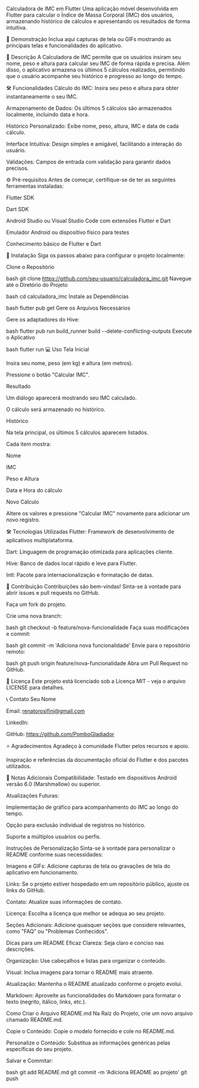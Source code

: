 Calculadora de IMC em Flutter
Uma aplicação móvel desenvolvida em Flutter para calcular o Índice de Massa Corporal (IMC) dos usuários, armazenando histórico de cálculos e apresentando os resultados de forma intuitiva.

📱 Demonstração
Inclua aqui capturas de tela ou GIFs mostrando as principais telas e funcionalidades do aplicativo.

📖 Descrição
A Calculadora de IMC permite que os usuários insiram seu nome, peso e altura para calcular seu IMC de forma rápida e precisa. Além disso, o aplicativo armazena os últimos 5 cálculos realizados, permitindo que o usuário acompanhe seu histórico e progresso ao longo do tempo.

🛠️ Funcionalidades
Cálculo do IMC: Insira seu peso e altura para obter instantaneamente o seu IMC.

Armazenamento de Dados: Os últimos 5 cálculos são armazenados localmente, incluindo data e hora.

Histórico Personalizado: Exibe nome, peso, altura, IMC e data de cada cálculo.

Interface Intuitiva: Design simples e amigável, facilitando a interação do usuário.

Validações: Campos de entrada com validação para garantir dados precisos.

⚙️ Pré-requisitos
Antes de começar, certifique-se de ter as seguintes ferramentas instaladas:

Flutter SDK

Dart SDK

Android Studio ou Visual Studio Code com extensões Flutter e Dart

Emulador Android ou dispositivo físico para testes

Conhecimento básico de Flutter e Dart

🚀 Instalação
Siga os passos abaixo para configurar o projeto localmente:

Clone o Repositório

bash
git clone https://github.com/seu-usuario/calculadora_imc.git
Navegue até o Diretório do Projeto

bash
cd calculadora_imc
Instale as Dependências

bash
flutter pub get
Gere os Arquivos Necessários

Gere os adaptadores do Hive:

bash
flutter pub run build_runner build --delete-conflicting-outputs
Execute o Aplicativo

bash
flutter run
💻 Uso
Tela Inicial

Insira seu nome, peso (em kg) e altura (em metros).

Pressione o botão "Calcular IMC".

Resultado

Um diálogo aparecerá mostrando seu IMC calculado.

O cálculo será armazenado no histórico.

Histórico

Na tela principal, os últimos 5 cálculos aparecem listados.

Cada item mostra:

Nome

IMC

Peso e Altura

Data e Hora do cálculo

Novo Cálculo

Altere os valores e pressione "Calcular IMC" novamente para adicionar um novo registro.

🛠 Tecnologias Utilizadas
Flutter: Framework de desenvolvimento de aplicativos multiplataforma.

Dart: Linguagem de programação otimizada para aplicações cliente.

Hive: Banco de dados local rápido e leve para Flutter.

Intl: Pacote para internacionalização e formatação de datas.

👥 Contribuição
Contribuições são bem-vindas! Sinta-se à vontade para abrir issues e pull requests no GitHub.

Faça um fork do projeto.

Crie uma nova branch:

bash
git checkout -b feature/nova-funcionalidade
Faça suas modificações e commit:

bash
git commit -m 'Adiciona nova funcionalidade'
Envie para o repositório remoto:

bash
git push origin feature/nova-funcionalidade
Abra um Pull Request no GitHub.

📄 Licença
Este projeto está licenciado sob a Licença MIT - veja o arquivo LICENSE para detalhes.

📞 Contato
Seu Nome

Email: renatorosifini@gmail.com

LinkedIn: 

GitHub: https://github.com/PomboGladiador

⭐ Agradecimentos
Agradeço à comunidade Flutter pelos recursos e apoio.

Inspiração e referências da documentação oficial do Flutter e dos pacotes utilizados.

📝 Notas Adicionais
Compatibilidade: Testado em dispositivos Android versão 6.0 (Marshmallow) ou superior.

Atualizações Futuras:

Implementação de gráfico para acompanhamento do IMC ao longo do tempo.

Opção para exclusão individual de registros no histórico.

Suporte a múltiplos usuários ou perfis.

Instruções de Personalização
Sinta-se à vontade para personalizar o README conforme suas necessidades:

Imagens e GIFs: Adicione capturas de tela ou gravações de tela do aplicativo em funcionamento.

Links: Se o projeto estiver hospedado em um repositório público, ajuste os links do GitHub.

Contato: Atualize suas informações de contato.

Licença: Escolha a licença que melhor se adequa ao seu projeto.

Seções Adicionais: Adicione quaisquer seções que considere relevantes, como "FAQ" ou "Problemas Conhecidos".

Dicas para um README Eficaz
Clareza: Seja claro e conciso nas descrições.

Organização: Use cabeçalhos e listas para organizar o conteúdo.

Visual: Inclua imagens para tornar o README mais atraente.

Atualização: Mantenha o README atualizado conforme o projeto evolui.

Markdown: Aproveite as funcionalidades do Markdown para formatar o texto (negrito, itálico, links, etc.).

Como Criar o Arquivo README.md
Na Raiz do Projeto, crie um novo arquivo chamado README.md.

Copie o Conteúdo: Copie o modelo fornecido e cole no README.md.

Personalize o Conteúdo: Substitua as informações genéricas pelas específicas do seu projeto.

Salvar e Commitar:

bash
git add README.md
git commit -m 'Adiciona README ao projeto'
git push 
